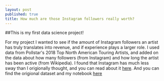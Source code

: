 ```yaml
---
layout: post
published: true
title: How much are those Instagram followers really worth?
---
```


##This is my first data science project!

For my project I wanted to see if the amount of Instagram followers an artist has truly translates into revenue, and if experience 
plays a larger role. I used data from Pollstar's 2018 Top North American Touring Artists, and added on the data about how many 
followers (from Instagram) and how long the artist has been active (from Wikipedia). I found that Instagram has much less sway 
than I origionally thought, and you can read about it [here](https://medium.com/@roseemma324/how-much-are-those-instagram-followers-really-worth-3cba943dc963?sk=7863558204eb20462a312742d81d350f).
And you can find the origional dataset and my notebook [here](https://github.com/emma-rose22/Music-Instagram-Analysis)
